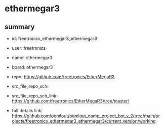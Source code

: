 # ethermegar3
 
## summary 
* id: freetronics_ethermegar3_ethermegar3
* user: freetronics
* name: ethermegar3
* board: ethermegar3
* repo: https://github.com/freetronics/EtherMegaR3



* src_file_repo_sch: 
* src_file_repo_sch_link: https://github.com/freetronics/EtherMegaR3/tree/master/
* full details link: https://github.com/oomlout/oomlout_oomp_project_bot_v_2/tree/main/projects/freetronics_ethermegar3_ethermegar3/current_version/working  






